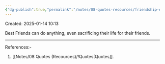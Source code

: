 ```yaml
---
{"dg-publish":true,"permalink":"/notes/08-quotes-recources/friendship-quote/","updated":"2025-01-14T13:11:28.262+05:30"}
---
```


Created: 2025-01-14 10:13

Best Friends can do anything, even sacrificing their life for their friends.

---
References:-
1. [[Notes/08 Quotes (Recources)/!Quotes\|Quotes]].